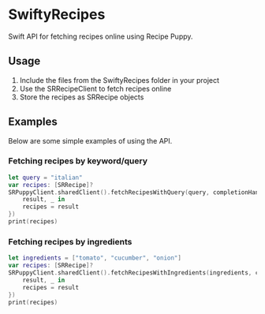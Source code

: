 # SwiftyRecipes
Swift API for fetching recipes online using Recipe Puppy.

## Usage
1. Include the files from the SwiftyRecipes folder in your project
2. Use the SRRecipeClient to fetch recipes online
3. Store the recipes as SRRecipe objects

## Examples
Below are some simple examples of using the API.

### Fetching recipes by keyword/query
```swift
let query = "italian"
var recipes: [SRRecipe]?
SRPuppyClient.sharedClient().fetchRecipesWithQuery(query, completionHandler: {
    result, _ in
    recipes = result
})
print(recipes)
```

### Fetching recipes by ingredients
```swift
let ingredients = ["tomato", "cucumber", "onion"]
var recipes: [SRRecipe]?
SRPuppyClient.sharedClient().fetchRecipesWithIngredients(ingredients, completionHandler: {
    result, _ in
    recipes = result
})
print(recipes)
```